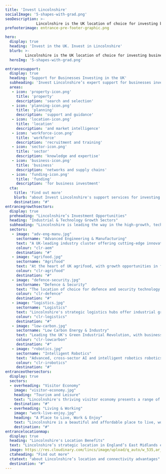 ```yaml
---
title: 'Invest Lincolnshire'
socialImage: '5-shapes-with-grad.png'
seoDescription: >-
              Lincolnshire is the UK location of choice for investing businesses in high-growth industry sectors. Invest Lincolnshire helps businesses to relocate, start-up or expand in Lincolnshire - more quickly, efficiently, and cost-effectively.
prefooterimage: entrance-pre-footer-graphic.png              

hero:
  display: true
  heading: 'Invest in the UK. Invest in Lincolnshire'
  blurb: >-
         Lincolnshire is the UK location of choice for investing businesses in high-growth industry sectors. Invest Lincolnshire helps businesses to relocate, start-up or expand in Lincolnshire - more quickly, efficiently, and cost-effectively.
  heroImg: '5-shapes-with-grad.png'

entrancesupport:
  display: true
  heading: 'Support for Businesses Investing in the UK'
  subheading: 'Invest Lincolnshire’s expert support for businesses investing in Lincolnshire includes:'
  areas:
   - icon: 'property-icon.png'
     title: 'property'
     description: 'search and selection'
   - icon: 'planning-icon.png'
     title: 'planning'
     description: 'support and guidance'
   - icon: 'location-icon.png'
     title: 'location'
     description: 'and market intelligence'
   - icon: 'workforce-icon.png'
     title: 'workforce'
     description: 'recruitment and training'
   - icon: 'sector-icon.png'
     title: 'sector'
     description: 'knowledge and expertise'
   - icon: 'business-icon.png'
     title: 'business'
     description: 'networks and supply chains'
   - icon: 'funding-icon.png'
     title: 'funding'
     description: 'for business investment'    
  cta:
    title: 'Find out more'
    blurb: "about Invest Lincolnshire's support services for investing businesses" 
    destination: "#"                
entrancegrowthsectors:
  display: true
  preheading: "Lincolnshire’s Investment Opportunities"
  heading: "Industrial & Technology Growth Sectors"
  subheading: "Lincolnshire is leading the way in the high-growth, technology-driven sectors of the future."
  sectors:
   - image: "adv-eng-manu.jpg"
     sectorname: "Advanced Engineering & Manufacturing"
     text: "A UK-leading industry cluster offering cutting-edge innovation in Industry 4.0 specialisations including AI, big data, robotics and automation."
     colour: "clr-aem"
     destination: "#"
   - image: "agrifood.jpg"
     sectorname: "Agrifood"
     text: "At the heart of UK agrifood, with growth opportunities in food production, manufacturing, logistics and automation technologies."
     colour: "clr-agrifood"
     destination: "#"
   - image: "defence-security.jpg"
     sectorname: "Defence & Security"
     text: "The location of choice for defence and security technology innovation, with 40% of the RAF’s assets in or near the region."
     colour: "clr-defence"
     destination: "#"
   - image: "logistics.jpg"
     sectorname: "Logistics"
     text: "Lincolnshire's strategic logistics hubs offer industrial growth opportunities and advanced automation technology solutions."
     colour: "clr-logistics"
     destination: "#"
   - image: "low-carbon.jpg"
     sectorname: "Low Carbon Energy & Industry"
     text: "Leading the UK's Green Industrial Revolution, with business growth opportunities across a range of energy and industrial sectors."
     colour: "clr-lowcarbon"
     destination: "#"
   - image: "robotics.jpg"
     sectorname: "Intelligent Robotics"
     text: "Advanced, cross-sector AI and intelligent robotics robotics capabilities, transforming industrial productivity through digitalisation and automation."
     colour: "clr-irobotics"
     destination: "#"
entranceothersectors:
  display: true
  sectors:
  - overheading: "Visitor Economy"
    image: "visitor-economy.jpg"
    heading: "Tourism and Leisure"
    text: "Lincolnshire's thriving visitor economy presents a range of opportunities for business investment and growth."
    destination: "#"
  - overheading: "Living & Working"
    image: "work-live-enjoy.jpg"
    heading: "A Place to Live, Work & Enjoy"
    text: "Lincolnshire is a beautiful and affordable place to live, work, learn and enjoy a superb lifestyle."
    destination: "#"
entrancelocationmap:
  display: true
  heading: "Lincolnshire's Location Benefits"
  text: "Lincolnshire’s strategic location in England’s East Midlands enables fast, efficient access to UK and international markets by road, rail, air and sea."
  image: https://res.cloudinary.com/lincs/image/upload/q_auto/w_535,ar_16:9,c_fill,g_auto,e_sharpen/lincs-uk-map.svg
  ctaheading: "Find out more"
  ctatext: "about Lincolnshire’s location and connectivity advantages"
  destination: "#"
---
```



